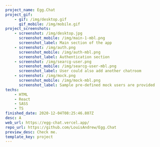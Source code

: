 ```yaml
---
project_name: Egg.Chat
project_gif:
    - gif: /img/desktop.gif
      gif_mobile: /img/mobile.gif
project_screenshots:
    - screenshot: /img/desktop.jpg
      screenshot_mobile: /img/main-1-mbl.png
      screenshot_label: Main section of the app
    - screenshot: /img/auth.png
      screenshot_mobile: /img/auth-mbl.png
      screenshot_label: Authentication section
    - screenshot: /img/searcg-user.png
      screenshot_mobile: /img/searcg-user-mbl.png
      screenshot_label: User could also add another chatroom
    - screenshot: /img/mock.png
      screenshot_mobile: /img/mock-mbl.png
      screenshot_label: Sample pre-defined mock users are provided
techs:
    - HTML
    - React
    - SASS
    - TS
finished_date: 2020-12-04T08:25:46.807Z
desc: A
web_url: https://egg-chat.vercel.app/
repo_url: https://github.com/LouisAndrew/Egg.Chat
preview_desc: Check me.
template_key: project
---
```

